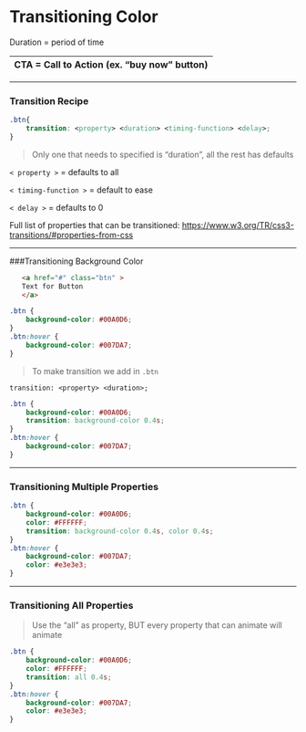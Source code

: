 # Transitioning Color


Duration = period of time

| CTA = Call to Action (ex. “buy now” button) |
| -- |

---

### Transition Recipe

```css
.btn{
    transition: <property> <duration> <timing-function> <delay>;
}
```
 > Only one that needs to specified is “duration”, all the rest has defaults 
 
```< property >``` = defaults to all

```< timing-function >``` = default to ease

```< delay >``` = defaults to 0
 
 
 Full list of properties that can be transitioned: 
 https://www.w3.org/TR/css3-transitions/#properties-from-css

---

###Transitioning Background Color


```html
   <a href="#" class="btn" >
   Text for Button 
   </a>
```

```css
.btn {
    background-color: #00A0D6;
}
.btn:hover {
    background-color: #007DA7;
}
```

>To make transition we add in `.btn`
```
transition: <property> <duration>;
```

```css
.btn {
    background-color: #00A0D6;
    transition: background-color 0.4s;
}
.btn:hover {
    background-color: #007DA7;
}
```


---


### Transitioning Multiple Properties

```css
.btn {
    background-color: #00A0D6;
    color: #FFFFFF;
    transition: background-color 0.4s, color 0.4s;
}
.btn:hover {
    background-color: #007DA7;
    color: #e3e3e3;
}
```


---


### Transitioning All Properties

> Use the “all” as property, BUT every property that can animate will animate

```css
.btn {
    background-color: #00A0D6;
    color: #FFFFFF;
    transition: all 0.4s;
}
.btn:hover {
    background-color: #007DA7;
    color: #e3e3e3;
}
```

[](codepen://Kaatje/KVXGwK)


